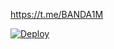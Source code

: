https://t.me/BANDA1M

[![Deploy](https://www.herokucdn.com/deploy/button.svg)](https://heroku.com/deploy?template=https://github.com/Saad2132/alazizy)
